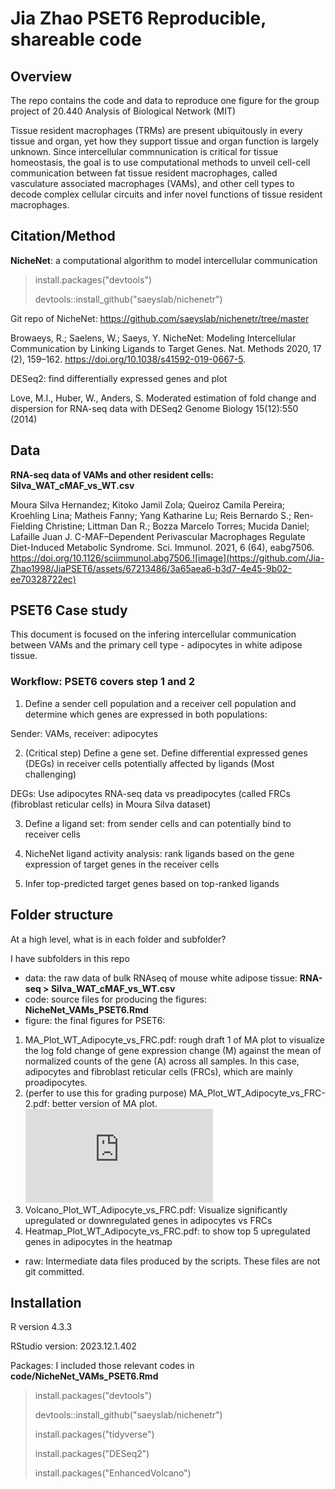 # Jia Zhao PSET6 Reproducible, shareable code

## Overview

The repo contains the code and data to reproduce one figure for the group project of 20.440 Analysis of Biological Network (MIT)

Tissue resident macrophages (TRMs) are present ubiquitously in every tissue and organ, yet how they support tissue and organ function is largely unknown. Since intercellular commnunication is critical for tissue homeostasis, the goal is to use computational methods to unveil cell-cell communication between fat tissue resident macrophages, called vasculature associated macrophages (VAMs), and other cell types to decode complex cellular circuits and infer novel functions of tissue resident macrophages. 

## Citation/Method

**NicheNet**: a computational algorithm to model intercellular communication

> install.packages("devtools")
> 
> devtools::install_github("saeyslab/nichenetr")

Git repo of NicheNet: https://github.com/saeyslab/nichenetr/tree/master

Browaeys, R.; Saelens, W.; Saeys, Y. NicheNet: Modeling Intercellular Communication by Linking Ligands to Target Genes. Nat. Methods 2020, 17 (2), 159–162. https://doi.org/10.1038/s41592-019-0667-5.

DESeq2: find differentially expressed genes and plot

Love, M.I., Huber, W., Anders, S. Moderated estimation of fold change and dispersion for RNA-seq data with DESeq2 Genome Biology 15(12):550 (2014)

## Data


**RNA-seq data of VAMs and other resident cells: Silva_WAT_cMAF_vs_WT.csv** 

Moura Silva Hernandez; Kitoko Jamil Zola; Queiroz Camila Pereira; Kroehling Lina; Matheis Fanny; Yang Katharine Lu; Reis Bernardo S.; Ren-Fielding Christine; Littman Dan R.; Bozza Marcelo Torres; Mucida Daniel; Lafaille Juan J. C-MAF–Dependent Perivascular Macrophages Regulate Diet-Induced Metabolic Syndrome. Sci. Immunol. 2021, 6 (64), eabg7506. https://doi.org/10.1126/sciimmunol.abg7506.![image](https://github.com/Jia-Zhao1998/JiaPSET6/assets/67213486/3a65aea6-b3d7-4e45-9b02-ee70328722ec)

## PSET6 Case study

This document is focused on the infering intercellular communication between VAMs and the primary cell type - adipocytes in white adipose tissue. 

### Workflow: PSET6 covers step 1 and 2


1. Define a sender cell population and a receiver cell population and determine which genes are expressed in both populations:

Sender: VAMs, receiver: adipocytes

2. (Critical step) Define a gene set. Define differential expressed genes (DEGs) in receiver cells potentially affected by ligands (Most challenging)

DEGs: Use adipocytes RNA-seq data vs preadipocytes (called FRCs (fibroblast reticular cells) in Moura Silva dataset)

3. Define a ligand set: from sender cells and can potentially bind to receiver cells

4. NicheNet ligand activity analysis: rank ligands based on the gene expression of target genes in the receiver cells

5. Infer top-predicted target genes based on top-ranked ligands


## Folder structure

At a high level, what is in each folder and subfolder?

I have subfolders in this repo

- data: the raw data of bulk RNAseq of mouse white adipose tissue: **RNA-seq > Silva_WAT_cMAF_vs_WT.csv**
- code: source files for producing the figures: **NicheNet_VAMs_PSET6.Rmd**
- figure: the final figures for PSET6:

1. MA_Plot_WT_Adipocyte_vs_FRC.pdf: rough draft 1 of MA plot to visualize the log fold change of gene expression change (M) against the mean of normalized counts of the gene (A) across all samples. In this case, adipocytes and fibroblast reticular cells (FRCs), which are mainly proadipocytes.
2. (perfer to use this for grading purpose) MA_Plot_WT_Adipocyte_vs_FRC-2.pdf: better version of MA plot. ![Link to this MA-plot](https://github.com/Jia-Zhao1998/JiaPSET6/blob/main/figure/MA_Plot_WT_Adipocyte_vs_FRC-2.pdf)
4. Volcano_Plot_WT_Adipocyte_vs_FRC.pdf: Visualize significantly upregulated or downregulated genes in adipocytes vs FRCs 
5. Heatmap_Plot_WT_Adipocyte_vs_FRC.pdf: to show top 5 upregulated genes in adipocytes in the heatmap

- raw: Intermediate data files produced by the scripts. These files are not git committed.

## Installation

R version 4.3.3

RStudio version: 2023.12.1.402

Packages: I included those relevant codes in **code/NicheNet_VAMs_PSET6.Rmd**

> install.packages("devtools")
> 
> devtools::install_github("saeyslab/nichenetr")
> 
> install.packages("tidyverse")
> 
> install.packages("DESeq2")
> 
> install.packages("EnhancedVolcano")
